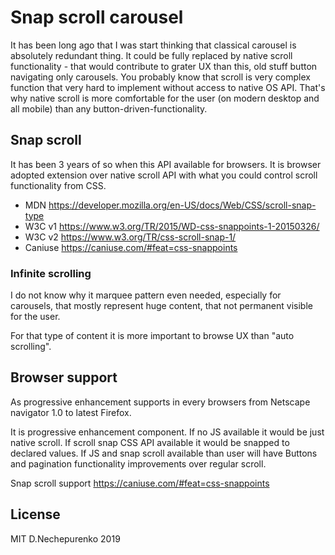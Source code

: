 # Snap scroll carousel

It has been long ago that I was start thinking that classical carousel is absolutely redundant thing.
It could be fully replaced by native scroll functionality - that would contribute to grater UX than this, old stuff button navigating only carousels.
You probably know that scroll is very complex function that very hard to implement without access to native OS API. 
That's why native scroll is more comfortable for the user (on modern desktop and all mobile) than any button-driven-functionality.

## Snap scroll

It has been 3 years of so when this API available for browsers. 
It is browser adopted extension over native scroll API with what you could control scroll functionality from CSS.

* MDN https://developer.mozilla.org/en-US/docs/Web/CSS/scroll-snap-type
* W3C v1 https://www.w3.org/TR/2015/WD-css-snappoints-1-20150326/
* W3C v2 https://www.w3.org/TR/css-scroll-snap-1/
* Caniuse https://caniuse.com/#feat=css-snappoints

### Infinite scrolling

I do not know why it marquee pattern even needed, especially for carousels, 
that mostly represent huge content, that not permanent visible for the user.

For that type of content it is more important to browse UX than "auto scrolling".

## Browser support

As progressive enhancement supports in every browsers from Netscape navigator 1.0 to latest Firefox.

It is progressive enhancement component. 
If no JS available it would be just native scroll. 
If scroll snap CSS API available it would be snapped to declared values.
If JS and snap scroll available than user will have Buttons and pagination functionality improvements over regular scroll.

Snap scroll support https://caniuse.com/#feat=css-snappoints

## License

MIT D.Nechepurenko 2019
